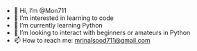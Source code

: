- 👋 Hi, I’m @Mon711
- 👀 I’m interested in learning to code
- 🌱 I’m currently learning Python
- 💞️ I’m looking to interact with beginners or amateurs in Python
- 📫 How to reach me: mrinalsood711@gmail.com

<!---
Mon711/Mon711 is a ✨ special ✨ repository because its `README.md` (this file) appears on your GitHub profile.
You can click the Preview link to take a look at your changes.
--->
